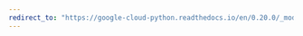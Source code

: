 ```yaml
---
redirect_to: "https://google-cloud-python.readthedocs.io/en/0.20.0/_modules/google/cloud/bigquery/query.html"
---
```

